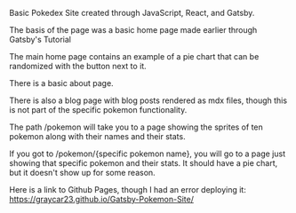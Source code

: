 Basic Pokedex Site created through JavaScript, React, and Gatsby.

The basis of the page was a basic home page made earlier through Gatsby's Tutorial

The main home page contains an example of a pie chart that can be randomized with the button next to it.

There is a basic about page.

There is also a blog page with blog posts rendered as mdx files, though this is not part of the specific pokemon functionality.

The path /pokemon will take you to a page showing the sprites of ten pokemon along with their names and their stats.

If you got to /pokemon/{specific pokemon name}, you will go to a page just showing that specific pokemon and their stats. It should have a pie chart, but it doesn't show up for some reason.

Here is a link to Github Pages, though I had an error deploying it: https://graycar23.github.io/Gatsby-Pokemon-Site/
